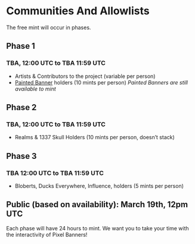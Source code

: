 # Communities And Allowlists

The free mint will occur in phases. 

## Phase 1 
### TBA, 12:00 UTC to TBA 11:59 UTC
- Artists & Contributors to the project (variable per person)
- <a href="https://www.bannersnft.com">Painted Banner</a> holders (10 mints per person)
*Painted Banners are still available to mint*  

## Phase 2
### TBA, 12:00 UTC to TBA 11:59 UTC
- Realms & 1337 Skull Holders (10 mints per person, doesn’t stack)

## Phase 3
### TBA 12:00 UTC to TBA 11:59 UTC
- Bloberts, Ducks Everywhere, Influence, holders (5 mints per person)

## Public (based on availability): March 19th, 12pm UTC

Each phase will have 24 hours to mint. We want you to take your time with the interactivity of Pixel Banners!
